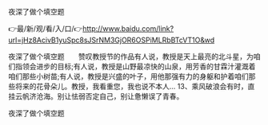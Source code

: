 夜深了做个填空题

👉最/新/观/看/入/口/👉http://www.baidu.com/link?url=jHz8AcivB1yuSpc8sJSrNM3GjOR6OSPiMLRbBTcVT1O&wd

夜深了做个填空题　　赞叹教授节的作品有人说，教授是天上最亮的北斗星，为咱们指领会进步的目标;有人说，教授是山野最凉快的山泉，用芳香的甘霖汁灌溉着咱们那些小树苗;有人说，教授是兴盛的叶子，用他那强有力的身躯和护着咱们那些将来的花骨朵儿。教授，我看重您，我也说不本人...
	13、乘风破浪会有时，直挂云帆济沧海。别让怯弱否定自己，别让惫懒误了青春。


夜深了做个填空题
